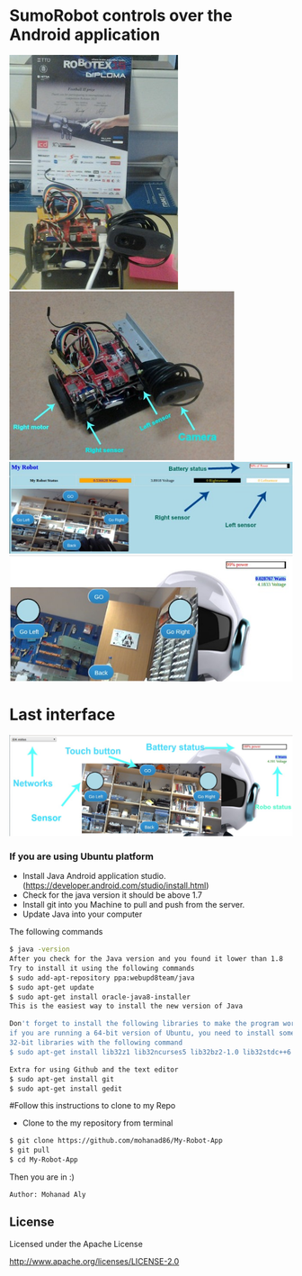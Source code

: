 # SumoRobot controls over the Android application 

![alt text](https://github.com/mohanad86/webrobo/blob/master/images/20160418_192127.jpg)
![alt text](https://github.com/mohanad86/webrobo/blob/master/images/20160418_192201.jpg)
![alt text](https://github.com/mohanad86/webrobo/blob/master/images/Screenshot%20from%202016-04-22%2019-48-34.jpg)
![alt text](https://github.com/mohanad86/webrobo/blob/master/images/Screenshot%20from%202016-05-03%2017-39-09.jpg)
# Last interface
![alt text](https://github.com/mohanad86/webrobo/blob/master/images/Screenshot%20from%202016-05-25%2011-27-55.jpg)


### If you are using Ubuntu platform
 
- Install Java Android application studio.(https://developer.android.com/studio/install.html)
- Check for the java version it should be above 1.7
- Install git into you Machine to pull and push from the server.
- Update Java into your computer

The following commands

```sh
$ java -version
After you check for the Java version and you found it lower than 1.8
Try to install it using the following commands
$ sudo add-apt-repository ppa:webupd8team/java
$ sudo apt-get update
$ sudo apt-get install oracle-java8-installer
This is the easiest way to install the new version of Java
```

```sh
Don't forget to install the following libraries to make the program work 
if you are running a 64-bit version of Ubuntu, you need to install some 
32-bit libraries with the following command
$ sudo apt-get install lib32z1 lib32ncurses5 lib32bz2-1.0 lib32stdc++6
```

```sh
Extra for using Github and the text editor
$ sudo apt-get install git
$ sudo apt-get install gedit
```

#Follow this instructions to clone to my Repo
- Clone to the my repository from terminal
```sh 
$ git clone https://github.com/mohanad86/My-Robot-App
$ git pull 
$ cd My-Robot-App
``` 
Then you are in :)



    Author: Mohanad Aly 

License
----
Licensed under the Apache License

http://www.apache.org/licenses/LICENSE-2.0
